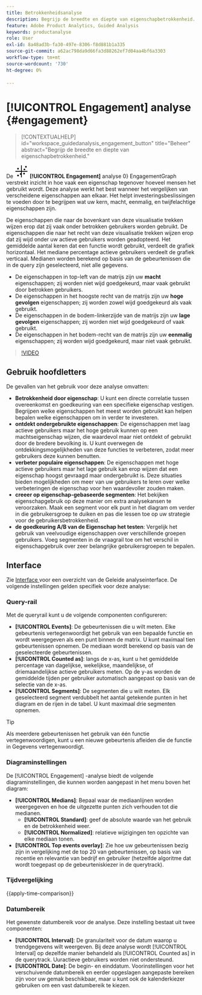 ```yaml
---
title: Betrokkenheidsanalyse
description: Begrijp de breedte en diepte van eigenschapbetrokkenheid.
feature: Adobe Product Analytics, Guided Analysis
keywords: productanalyse
role: User
exl-id: 8a48ad3b-fa30-497e-8306-f8d881b1a335
source-git-commit: a62ac798da9d66fa3d88262ef7d04aa4bf6a3303
workflow-type: tm+mt
source-wordcount: '730'
ht-degree: 0%

---
```


# [!UICONTROL Engagement] analyse {#engagement}

<!-- markdownlint-disable MD034 -->

>[!CONTEXTUALHELP]
>id="workspace_guidedanalysis_engagement_button"
>title="Beheer"
>abstract="Begrijp de breedte en diepte van eigenschapbetrokkenheid."

<!-- markdownlint-enable MD034 -->


De ![&#128279;](/help/assets/icons/EngagementGraph.svg) **[!UICONTROL Engagement]** analyse 0&rbrace; EngagementGraph verstrekt inzicht in hoe vaak een eigenschap tegenover hoeveel mensen het gebruikt wordt.  Deze analyse werkt het best wanneer het vergelijken van verscheidene eigenschappen aan elkaar. Het helpt investeringsbeslissingen te voeden door te begrijpen wat uw kern, macht, eenmalig, en twijfelachtige eigenschappen zijn.

De eigenschappen die naar de bovenkant van deze visualisatie trekken wijzen erop dat zij vaak onder betrokken gebruikers worden gebruikt. De eigenschappen die naar het recht van deze visualisatie trekken wijzen erop dat zij wijd onder uw actieve gebruikers worden geadopteerd. Het gemiddelde aantal keren dat een functie wordt gebruikt, verdeelt de grafiek horizontaal. Het mediane percentage actieve gebruikers verdeelt de grafiek verticaal. Medianen worden berekend op basis van de gebeurtenissen die in de query zijn geselecteerd, niet alle gegevens.

* De eigenschappen in top-left van de matrijs zijn uw **macht** eigenschappen; zij worden niet wijd goedgekeurd, maar vaak gebruikt door betrokken gebruikers.
* De eigenschappen in het hoogste recht van de matrijs zijn uw **hoge gevolgen** eigenschappen; zij worden zowel wijd goedgekeurd als vaak gebruikt.
* De eigenschappen in de bodem-linkerzijde van de matrijs zijn uw **lage gevolgen** eigenschappen; zij worden niet wijd goedgekeurd of vaak gebruikt.
* De eigenschappen in het bodem-recht van de matrijs zijn uw **eenmalig** eigenschappen; zij worden wijd goedgekeurd, maar niet vaak gebruikt.

>[!VIDEO](https://video.tv.adobe.com/v/3429489/&learn=on)


## Gebruik hoofdletters

De gevallen van het gebruik voor deze analyse omvatten:

* **Betrokkenheid door eigenschap**: U kunt een directe correlatie tussen overeenkomst en goedkeuring van een specifieke eigenschap vestigen. Begrijpen welke eigenschappen het meest worden gebruikt kan helpen bepalen welke eigenschappen om in verder te investeren.
* **ontdekt ondergebruikte eigenschappen**: De eigenschappen met laag actieve gebruikers maar het hoge gebruik kunnen op een machtseigenschap wijzen, die waardevol maar niet ontdekt of gebruikt door de bredere bevolking is. U kunt overwegen de ontdekkingsmogelijkheden van deze functies te verbeteren, zodat meer gebruikers deze kunnen benutten.
* **verbeter populaire eigenschappen**: De eigenschappen met hoge actieve gebruikers maar het lage gebruik kan erop wijzen dat een eigenschap hoogst gevraagd maar ondergebruikt is. Deze situaties bieden mogelijkheden om meer van uw gebruikers te leren over welke verbeteringen de eigenschap voor hen waardevoller zouden maken.
* **creeer op eigenschap-gebaseerde segmenten**: Het bekijken eigenschapgebruik op deze manier om extra analysekansen te veroorzaken. Maak een segment voor elk punt in het diagram om verder in die gebruikersgroep te duiken en pas die lessen toe op uw strategie voor de gebruikersbetrokkenheid.
* **de goedkeuring A/B van de Eigenschap het testen**: Vergelijk het gebruik van veelvoudige eigenschappen over verschillende groepen gebruikers. Voeg segmenten in de vraagrail toe om het verschil in eigenschapgebruik over zeer belangrijke gebruikersgroepen te bepalen.

## Interface

Zie [ Interface ](../overview.md#interface) voor een overzicht van de Geleide analyseinterface. De volgende instellingen gelden specifiek voor deze analyse:

### Query-rail

Met de queryrail kunt u de volgende componenten configureren:

* **[!UICONTROL Events]**: De gebeurtenissen die u wilt meten. Elke gebeurtenis vertegenwoordigt het gebruik van een bepaalde functie en wordt weergegeven als een punt binnen de matrix. U kunt maximaal tien gebeurtenissen opnemen. De mediaan wordt berekend op basis van de geselecteerde gebeurtenissen.
* **[!UICONTROL Counted as]**: langs de x-as, kunt u het gemiddelde percentage van dagelijkse, wekelijkse, maandelijkse, of driemaandelijkse actieve gebruikers meten. Op de y-as worden de gemiddelde tijden per gebruiker automatisch aangepast op basis van de selectie van de x-as.
* **[!UICONTROL Segments]**: De segmenten die u wilt meten. Elk geselecteerd segment verdubbelt het aantal getekende punten in het diagram en de rijen in de tabel. U kunt maximaal drie segmenten opnemen.

>[!TIP]
>
>Als meerdere gebeurtenissen het gebruik van één functie vertegenwoordigen, kunt u een nieuwe gebeurtenis afleiden die de functie in Gegevens vertegenwoordigt.

### Diagraminstellingen

De [!UICONTROL Engagement] -analyse biedt de volgende diagraminstellingen, die kunnen worden aangepast in het menu boven het diagram:

* **[!UICONTROL Medians]**: Bepaal waar de mediaanlijnen worden weergegeven en hoe de uitgezette punten zich verhouden tot die medianen.
   * **[!UICONTROL Standard]**: geef de absolute waarde van het gebruik en de betrokkenheid weer.
   * **[!UICONTROL Normalized]**: relatieve wijzigingen ten opzichte van elke mediaan tonen.
* **[!UICONTROL Top events overlay]**: Zie hoe uw gebeurtenissen bezig zijn in vergelijking met de top 20 van gebeurtenissen, op basis van recentie en relevantie van bedrijf en gebruiker (hetzelfde algoritme dat wordt toegepast op de gebeurteniskiezer in de querytrack).

### Tijdvergelijking

{{apply-time-comparison}}

### Datumbereik

Het gewenste datumbereik voor de analyse. Deze instelling bestaat uit twee componenten:

* **[!UICONTROL Interval]**: De granulariteit voor de datum waarop u trendgegevens wilt weergeven. Bij deze analyse wordt [!UICONTROL Interval] op dezelfde manier behandeld als [!UICONTROL Counted as] in de querytrack. Uuractieve gebruikers worden niet ondersteund.
* **[!UICONTROL Date]**: De begin- en einddatum. Voorinstellingen voor het verschuivende datumbereik en eerder opgeslagen aangepaste bereiken zijn voor uw gemak beschikbaar, maar u kunt ook de kalenderkiezer gebruiken om een vast datumbereik te kiezen.

<!--
## Example

See below for an example of the analysis.

![Enagement compare](../assets/engagement-compare.png)
-->
